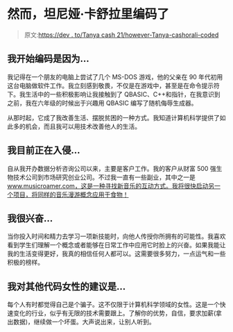 # 然而，坦尼娅·卡舒拉里编码了

> 原文:[https://dev . to/Tanya cash 21/however-Tanya-cashorali-coded](https://dev.to/tanyacash21/nevertheless-tanya-cashorali-coded)

## 我开始编码是因为...

我记得在一个朋友的电脑上尝试了几个 MS-DOS 游戏，他的父亲在 90 年代初用这台电脑做软件工作。我立刻感到敬畏，不仅是在游戏中，甚至是在命令提示符下。我生活中的一些积极影响让我接触到了 QBASIC、C++和指针，在我意识到之前，我在六年级的时候出于兴趣用 QBASIC 编写了随机侮辱生成器。

从那时起，它成了我改善生活、摆脱贫困的一种方式。我知道计算机科学提供了如此多的机会，而且我可以用技术改善他人的生活。

## 我目前正在入侵...

自从我开办数据分析咨询公司以来，主要是客户工作。我的客户从财富 500 强生物技术公司到市场研究创业公司。不过我一直有一些副业，其中之一是 www.musicroamer.com，这是一种寻找新音乐的互动方式。我将很快启动另一个项目，将同样的音乐漫游概念应用于食物！

## 我很兴奋...

当你投入时间和精力去学习一项新技能时，向他人传授你所拥有的可能性。我喜欢看到学生们理解一个概念或者能够在日常工作中应用它时脸上的兴奋。如果我能让我的生活变得更好，我真的相信任何人都可以。这需要很多努力，一点运气和一些积极的榜样。

## 我对其他代码女性的建议是...

每个人有时都觉得自己是个骗子。这不仅限于计算机科学领域的女性。这是一个快速变化的行业，似乎有无限的技术需要跟上。了解你的优势，自信，要求加薪(拿出数据)，继续做一个坏蛋。大声说出来，让别人听到。